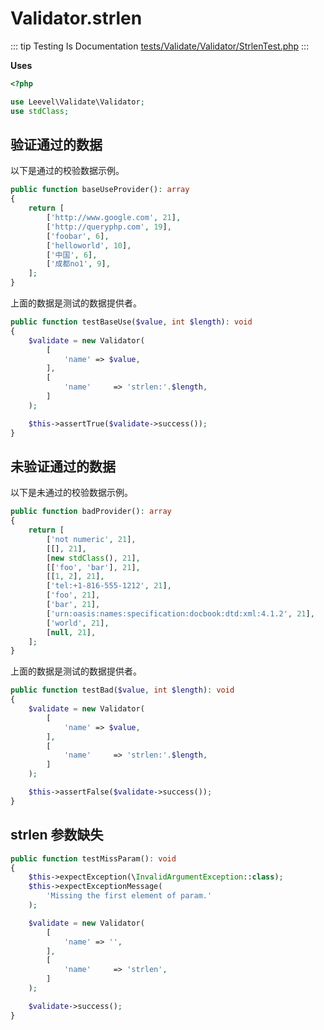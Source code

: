 # Validator.strlen

::: tip Testing Is Documentation
[tests/Validate/Validator/StrlenTest.php](https://github.com/hunzhiwange/framework/blob/master/tests/Validate/Validator/StrlenTest.php)
:::
    
**Uses**

``` php
<?php

use Leevel\Validate\Validator;
use stdClass;
```

## 验证通过的数据

以下是通过的校验数据示例。

``` php
public function baseUseProvider(): array
{
    return [
        ['http://www.google.com', 21],
        ['http://queryphp.com', 19],
        ['foobar', 6],
        ['helloworld', 10],
        ['中国', 6],
        ['成都no1', 9],
    ];
}
```

上面的数据是测试的数据提供者。


``` php
public function testBaseUse($value, int $length): void
{
    $validate = new Validator(
        [
            'name' => $value,
        ],
        [
            'name'     => 'strlen:'.$length,
        ]
    );

    $this->assertTrue($validate->success());
}
```
    
## 未验证通过的数据

以下是未通过的校验数据示例。

``` php
public function badProvider(): array
{
    return [
        ['not numeric', 21],
        [[], 21],
        [new stdClass(), 21],
        [['foo', 'bar'], 21],
        [[1, 2], 21],
        ['tel:+1-816-555-1212', 21],
        ['foo', 21],
        ['bar', 21],
        ['urn:oasis:names:specification:docbook:dtd:xml:4.1.2', 21],
        ['world', 21],
        [null, 21],
    ];
}
```

上面的数据是测试的数据提供者。


``` php
public function testBad($value, int $length): void
{
    $validate = new Validator(
        [
            'name' => $value,
        ],
        [
            'name'     => 'strlen:'.$length,
        ]
    );

    $this->assertFalse($validate->success());
}
```
    
## strlen 参数缺失

``` php
public function testMissParam(): void
{
    $this->expectException(\InvalidArgumentException::class);
    $this->expectExceptionMessage(
        'Missing the first element of param.'
    );

    $validate = new Validator(
        [
            'name' => '',
        ],
        [
            'name'     => 'strlen',
        ]
    );

    $validate->success();
}
```